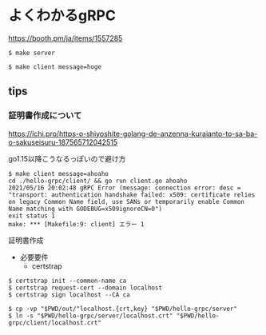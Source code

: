 # よくわかるgRPC

https://booth.pm/ja/items/1557285

```
$ make server

$ make client message=hoge
```

## tips

### 証明書作成について

https://ichi.pro/https-o-shiyoshite-golang-de-anzenna-kuraianto-to-sa-ba-o-sakuseisuru-187565712042515

go1.15以降こうなるっぽいので避け方

```
$ make client message=ahoaho
cd ./hello-grpc/client/ && go run client.go ahoaho
2021/05/16 20:02:48 gRPC Error (message: connection error: desc = "transport: authentication handshake failed: x509: certificate relies on legacy Common Name field, use SANs or temporarily enable Common Name matching with GODEBUG=x509ignoreCN=0")
exit status 1
make: *** [Makefile:9: client] エラー 1
```

証明書作成

- 必要要件
    - certstrap

```
$ certstrap init --common-name ca
$ certstrap request-cert --domain localhost
$ certstrap sign localhost --CA ca

$ cp -vp "$PWD/out/"localhost.{crt,key} "$PWD/hello-grpc/server"
$ ln -s "$PWD/hello-grpc/server/localhost.crt" "$PWD/hello-grpc/client/localhost.crt"
```
